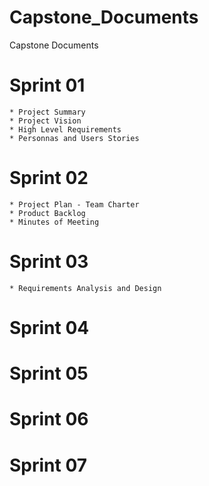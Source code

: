 # Capstone_Documents
Capstone Documents

# Sprint 01

	* Project Summary
	* Project Vision
	* High Level Requirements
	* Personnas and Users Stories

# Sprint 02

	* Project Plan - Team Charter
	* Product Backlog
	* Minutes of Meeting
	
# Sprint 03
	* Requirements Analysis and Design

# Sprint 04

# Sprint 05

# Sprint 06

# Sprint 07
